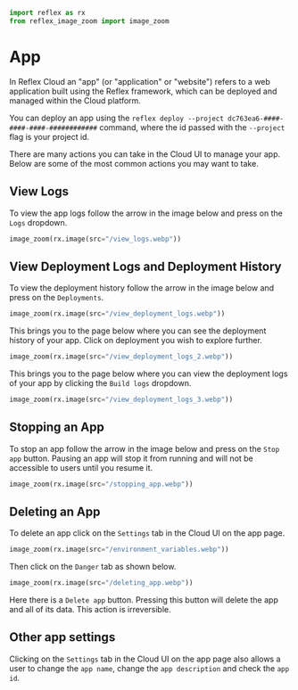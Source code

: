 ```python exec
import reflex as rx
from reflex_image_zoom import image_zoom
```


# App

In Reflex Cloud an "app" (or "application" or "website") refers to a web application built using the Reflex framework, which can be deployed and managed within the Cloud platform. 

You can deploy an app using the `reflex deploy --project dc763ea6-####-####-####-############` command, where the id passed with the `--project` flag is your project id.

There are many actions you can take in the Cloud UI to manage your app. Below are some of the most common actions you may want to take.


## View Logs

To view the app logs follow the arrow in the image below and press on the `Logs` dropdown.

```python eval
image_zoom(rx.image(src="/view_logs.webp"))
```


## View Deployment Logs and Deployment History

To view the deployment history follow the arrow in the image below and press on the `Deployments`.

```python eval
image_zoom(rx.image(src="/view_deployment_logs.webp"))
```

This brings you to the page below where you can see the deployment history of your app. Click on deployment you wish to explore further.

```python eval
image_zoom(rx.image(src="/view_deployment_logs_2.webp"))
```

This brings you to the page below where you can view the deployment logs of your app by clicking the `Build logs` dropdown.

```python eval
image_zoom(rx.image(src="/view_deployment_logs_3.webp"))
```


## Stopping an App

To stop an app follow the arrow in the image below and press on the `Stop app` button. Pausing an app will stop it from running and will not be accessible to users until you resume it.

```python eval
image_zoom(rx.image(src="/stopping_app.webp"))
```

## Deleting an App

To delete an app click on the `Settings` tab in the Cloud UI on the app page.

```python eval
image_zoom(rx.image(src="/environment_variables.webp"))
```

Then click on the `Danger` tab as shown below.

```python eval
image_zoom(rx.image(src="/deleting_app.webp"))
```

Here there is a `Delete app` button. Pressing this button will delete the app and all of its data. This action is irreversible.


## Other app settings

Clicking on the `Settings` tab in the Cloud UI on the app page also allows a user to change the `app name`, change the `app description` and check the `app id`.